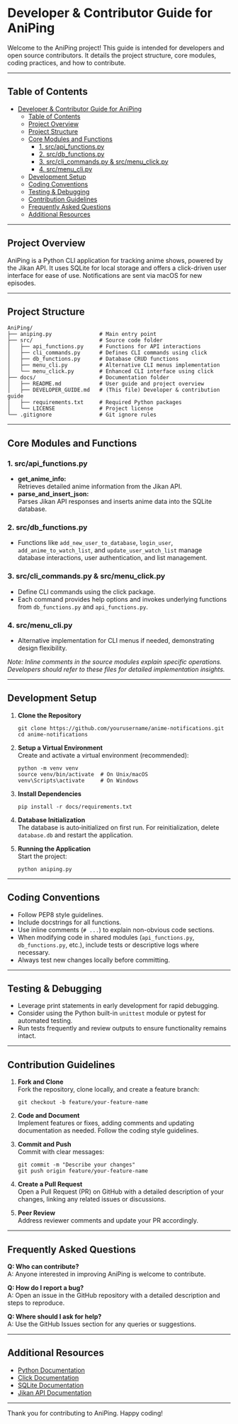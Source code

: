 # Developer & Contributor Guide for AniPing

Welcome to the AniPing project! This guide is intended for developers and open source contributors. It details the project structure, core modules, coding practices, and how to contribute.

---

## Table of Contents
- [Developer \& Contributor Guide for AniPing](#developer--contributor-guide-for-aniping)
  - [Table of Contents](#table-of-contents)
  - [Project Overview](#project-overview)
  - [Project Structure](#project-structure)
  - [Core Modules and Functions](#core-modules-and-functions)
    - [1. src/api\_functions.py](#1-srcapi_functionspy)
    - [2. src/db\_functions.py](#2-srcdb_functionspy)
    - [3. src/cli\_commands.py \& src/menu\_click.py](#3-srccli_commandspy--srcmenu_clickpy)
    - [4. src/menu\_cli.py](#4-srcmenu_clipy)
  - [Development Setup](#development-setup)
  - [Coding Conventions](#coding-conventions)
  - [Testing \& Debugging](#testing--debugging)
  - [Contribution Guidelines](#contribution-guidelines)
  - [Frequently Asked Questions](#frequently-asked-questions)
  - [Additional Resources](#additional-resources)

---

## Project Overview

AniPing is a Python CLI application for tracking anime shows, powered by the Jikan API. It uses SQLite for local storage and offers a click-driven user interface for ease of use. Notifications are sent via macOS for new episodes.

---

## Project Structure

```
AniPing/
├── aniping.py               # Main entry point
├── src/                     # Source code folder
│   ├── api_functions.py     # Functions for API interactions
│   ├── cli_commands.py      # Defines CLI commands using click
│   ├── db_functions.py      # Database CRUD functions
│   ├── menu_cli.py          # Alternative CLI menus implementation
│   └── menu_click.py        # Enhanced CLI interface using click
├── docs/                    # Documentation folder
│   ├── README.md            # User guide and project overview
│   ├── DEVELOPER_GUIDE.md   # (This file) Developer & contribution guide
│   ├── requirements.txt     # Required Python packages
│   └── LICENSE              # Project license
└── .gitignore               # Git ignore rules
```

---

## Core Modules and Functions

### 1. src/api_functions.py  
- **get_anime_info:**  
  Retrieves detailed anime information from the Jikan API.  
- **parse_and_insert_json:**  
  Parses Jikan API responses and inserts anime data into the SQLite database.

### 2. src/db_functions.py  
- Functions like `add_new_user_to_database`, `login_user`, `add_anime_to_watch_list`, and `update_user_watch_list` manage database interactions, user authentication, and list management.

### 3. src/cli_commands.py & src/menu_click.py  
- Define CLI commands using the click package.  
- Each command provides help options and invokes underlying functions from `db_functions.py` and `api_functions.py`.

### 4. src/menu_cli.py  
- Alternative implementation for CLI menus if needed, demonstrating design flexibility.

_Note: Inline comments in the source modules explain specific operations. Developers should refer to these files for detailed implementation insights._

---

## Development Setup

1. **Clone the Repository**  
   ```
   git clone https://github.com/yourusername/anime-notifications.git
   cd anime-notifications
   ```

2. **Setup a Virtual Environment**  
   Create and activate a virtual environment (recommended):
   ```
   python -m venv venv
   source venv/bin/activate  # On Unix/macOS
   venv\Scripts\activate     # On Windows
   ```

3. **Install Dependencies**  
   ```
   pip install -r docs/requirements.txt
   ```

4. **Database Initialization**  
   The database is auto‑initialized on first run. For reinitialization, delete `database.db` and restart the application.

5. **Running the Application**  
   Start the project:
   ```
   python aniping.py
   ```

---

## Coding Conventions

- Follow PEP8 style guidelines.
- Include docstrings for all functions.
- Use inline comments (`# ...`) to explain non-obvious code sections.
- When modifying code in shared modules (`api_functions.py`, `db_functions.py`, etc.), include tests or descriptive logs where necessary.
- Always test new changes locally before committing.

---

## Testing & Debugging

- Leverage print statements in early development for rapid debugging.
- Consider using the Python built-in `unittest` module or pytest for automated testing.
- Run tests frequently and review outputs to ensure functionality remains intact.

---

## Contribution Guidelines

1. **Fork and Clone**  
   Fork the repository, clone locally, and create a feature branch:
   ```
   git checkout -b feature/your-feature-name
   ```

2. **Code and Document**  
   Implement features or fixes, adding comments and updating documentation as needed. Follow the coding style guidelines.

3. **Commit and Push**  
   Commit with clear messages:
   ```
   git commit -m "Describe your changes"
   git push origin feature/your-feature-name
   ```

4. **Create a Pull Request**  
   Open a Pull Request (PR) on GitHub with a detailed description of your changes, linking any related issues or discussions.

5. **Peer Review**  
   Address reviewer comments and update your PR accordingly.

---

## Frequently Asked Questions

**Q: Who can contribute?**  
A: Anyone interested in improving AniPing is welcome to contribute.

**Q: How do I report a bug?**  
A: Open an issue in the GitHub repository with a detailed description and steps to reproduce.

**Q: Where should I ask for help?**  
A: Use the GitHub Issues section for any queries or suggestions.

---

## Additional Resources

- [Python Documentation](https://docs.python.org/3/)
- [Click Documentation](https://click.palletsprojects.com/)
- [SQLite Documentation](https://www.sqlite.org/docs.html)
- [Jikan API Documentation](https://jikan.moe/documentation)

---

Thank you for contributing to AniPing. Happy coding!
